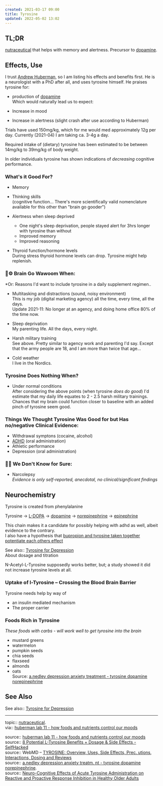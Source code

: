 ```yaml
---
created: 2021-03-17 09:00
title: Tyrosine
updated: 2022-05-02 13:02
---
```

   
## TL;DR   
[nutraceutical](../neuroscience/nutraceutical.md) that helps with memory and alertness. Precursor to [dopamine](/not_created.md).   
   
   
## Effects, Use   
   
I trust [Andrew Huberman](../Andrew%20Huberman.md), so I am listing his effects and benefits first. He is a neurologist with a PhD after all, and uses tyrosine himself. He praises tyrosine for:   
   
- production of [dopamine](/not_created.md)   
Which would naturally lead us to expect:   
   
- Increase in mood   
- Increase in alertness (slight crash after use according to Huberman)   
   
Trials have used 150mg/kg, which for me would med approximately 12g per day. Currently (2021-04) I am taking ca. 3-4g a day.   
   
Required intake of (dietary) tyrosine has been estimated to be between 14mg/kg to 39mg/kg of body weight.   
   
In older individuals tyrosine has shown indications of *decreasing* cognitive performance.   
   
   
### What's it Good For?   
   
- Memory   
- Thinking skills   
(cognitive function… There's more scientifically valid nomenclature available for this other than "brain go gooder")   
   
- Alertness when sleep deprived     
	- One night's sleep deprivation, people stayed alert for 3hrs longer with tyrosine than without     
	- Improved memory     
	- Improved reasoning     
- Thyroid function/hormone levels     
During stress thyroid hormone levels can drop. Tyrosine might help replenish.     
   
### 🧠⚙ Brain Go Wawoom When:   
*Or: Reasons I'd want to include tyrosine in a daily supplement regimen..     
   
   
- Multitasking and distractions (sound, noisy environment)     
This is my job (digital marketing agency) all the time, every time, all the days.     
Update 2021-11: No longer at an agency, and doing home office 80% of the time now.   
   
- Sleep deprivation     
My parenting life. All the days, every night.     
   
- Harsh military training     
See above. Pretty similar to agency work and parenting I'd say. Except that the army people are 18, and I am more than twice that age…     
   
- Cold weather     
I live in the Nordics.   
   
   
### Tyrosine Does Nothing When?   
   
- Under normal conditions     
After considering the above points (when tyrosine *does do good*) I'd estimate that my daily life equates to 2 - 2.5 harsh military trainings. Chances that my brain could function closer to baseline with an added pinch of tyrosine seem good.   
   
   
### Things We Thought Tyrosine Was Good for but Has no/negative Clinical Evidence:   
   
- Withdrawal symptons (cocaine, alcohol)   
- [ADHD](/not_created.md) (oral administration)   
- Athletic performance   
- Depression (oral administration)   
   
### 🤷‍♀️ We Don't Know for Sure:   
   
- Narcolepsy   
*Evidence is only self-reported, anecdotal, no clinical/significant findings*   
   
   
## Neurochemistry   
Tyrosine is created from phenylalanine     
   
Tyrosine → [L-DOPA](/not_created.md) → [dopamine](/not_created.md) → [norepinephrine](/not_created.md) → [epinephrine](../neuroscience/epinephrine.md)    
   
This chain makes it a candidate for possibly helping with adhd as well, albeit evidence to the contrary.     
I also have a hypothesis that [bupropion and tyrosine taken together potentiate each others effect](/not_created.md)   
   
See also:: [Tyrosine for Depression](../neuroscience/Tyrosine%20for%20Depression.md)   
About dosage and titration   
   
N-Acetyl-L-Tyrosine supposedly works better, but; a study showed it did not increase tyrosine levels at all.   
   
### Uptake of l-Tyrosine – Crossing the Blood Brain Barrier   
Tyrosine needs help by way of   
   
- an insulin mediated mechanism   
- The proper carrier   
   
### Foods Rich in Tyrosine   
*These foods with carbs - will work well to get tyrosine into the brain*   
   
- mustard greens   
- watermelon   
- pumpkin seeds   
- chia seeds   
- flaxseed   
- almonds   
- oats   
Source: [a.nedley depression anxiety treatment - tyrosine dopamine norepinephrine](/not_created.md)   
   
## See Also   
See also:: [Tyrosine for Depression](../neuroscience/Tyrosine%20for%20Depression.md)   
   
   
   
---   
topic:: [nutraceutical](../neuroscience/nutraceutical.md).    
via:: [huberman lab 11 - how foods and nutrients control our moods](../neuroscience/huberman%20lab%2011%20-%20how%20foods%20and%20nutrients%20control%20our%20moods.md)     
     
source:: [huberman lab 11 - how foods and nutrients control our moods](../neuroscience/huberman%20lab%2011%20-%20how%20foods%20and%20nutrients%20control%20our%20moods.md)     
source:: [8 Potential L-Tyrosine Benefits + Dosage & Side Effects - SelfHacked](https://selfhacked.com/blog/tyrosine-6-proven-health-benefits-tyrosine/)     
source:: WebMD – [TYROSINE: Overview, Uses, Side Effects, Prec. utions, Interactions, Dosing and Reviews](../neuroscience/tyrosine.md)     
source:: [a.nedley depression anxiety treatm. nt - tyrosine dopamine norepinephrine](/not_created.md).     
source:: [Neuro-Cognitive Effects of Acute Tyrosine Administration on Reactive and Proactive Response Inhibition in Healthy Older Adults](https://www.ncbi.nlm.nih.gov/pmc/articles/PMC6084775/)